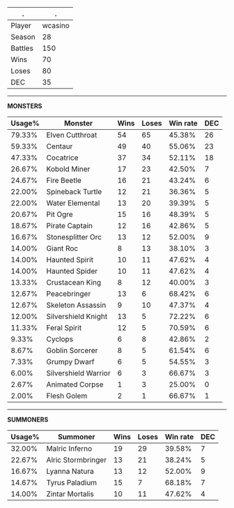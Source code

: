 .|.
|-|-
Player|wcasino
Season|28
Battles|150
Wins|70
Loses|80
DEC|35

---
**MONSTERS**

Usage%|Monster|Wins|Loses|Win rate|DEC|
-|-|-|-|-|-|
79.33%|Elven Cutthroat|54|65|45.38%|26|
59.33%|Centaur|49|40|55.06%|23|
47.33%|Cocatrice|37|34|52.11%|18|
26.67%|Kobold Miner|17|23|42.50%|7|
24.67%|Fire Beetle|16|21|43.24%|6|
22.00%|Spineback Turtle|12|21|36.36%|5|
22.00%|Water Elemental|13|20|39.39%|5|
20.67%|Pit Ogre|15|16|48.39%|5|
18.67%|Pirate Captain|12|16|42.86%|5|
16.67%|Stonesplitter Orc|13|12|52.00%|9|
14.00%|Giant Roc|8|13|38.10%|3|
14.00%|Haunted Spirit|10|11|47.62%|4|
14.00%|Haunted Spider|10|11|47.62%|4|
13.33%|Crustacean King|8|12|40.00%|3|
12.67%|Peacebringer|13|6|68.42%|6|
12.67%|Skeleton Assassin|9|10|47.37%|4|
12.00%|Silvershield Knight|13|5|72.22%|6|
11.33%|Feral Spirit|12|5|70.59%|6|
9.33%|Cyclops|6|8|42.86%|2|
8.67%|Goblin Sorcerer|8|5|61.54%|6|
7.33%|Grumpy Dwarf|6|5|54.55%|3|
6.00%|Silvershield Warrior|6|3|66.67%|3|
2.67%|Animated Corpse|1|3|25.00%|0|
2.00%|Flesh Golem|2|1|66.67%|1|

---
**SUMMONERS**

Usage%|Summoner|Wins|Loses|Win rate|DEC|
-|-|-|-|-|-|
32.00%|Malric Inferno|19|29|39.58%|7|
22.67%|Alric Stormbringer|13|21|38.24%|5|
16.67%|Lyanna Natura|13|12|52.00%|9|
14.67%|Tyrus Paladium|15|7|68.18%|7|
14.00%|Zintar Mortalis|10|11|47.62%|4|
